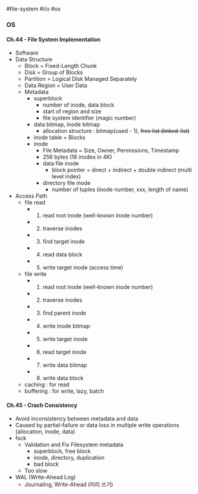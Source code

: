 #file-system #i/o #os 
### OS
#### Ch.44 - File System Implementation

* Software
* Data Structure
	* Block = Fixed-Length Chunk
	* Disk = Group of Blocks
	* Partition = Logical Disk Managed Separately
	* Data Region = User Data
	* Metadata
		* superblock
			* number of inode, data block
			* start of region and size
			* file system identifier (magic number)
		* data bitmap, inode bitmap
			* allocation structure : bitmap(used - 1), ~~free list (linked-list)~~
		* inode table = Blocks
		* inode
			* File Metadata = Size, Owner, Permissions, Timestamp
			* 256 bytes (16 inodes in 4K)
			* data file inode
				* block pointer = direct + indirect  + double indirect (multi level index)
			* directory file inode
				* number of tuples (inode number, xxx, length of name)
* Access Path
	* file read
		* 1) read root inode (well-known inode number)
		* 2) traverse inodes
		* 3) find target inode
		* 4) read data block
		* 5) write target inode (access time)
	* file write
		* 1) read root inode (well-known inode number)
		* 2) traverse inodes
		* 3) find parent inode
		* 4) write inode bitmap
		* 5) write target inode
		* 6) read target inode
		* 7) write data bitmap
		* 8) write data block
	* caching : for read
	* buffering : for write, lazy, batch

#### Ch.45 - Crach Consistency

* Avoid inconsistency between metadata and data
* Caused by partial-failure or data loss in multiple write operations (allocation, inode, data)
* fsck
	* Validation and Fix Filesystem metadata
		* superblock, free block
		* inode, directory, duplication
		* bad block
	* Too slow
* WAL (Write-Ahead Log)
	* Journaling, Write-Ahead (미리 쓰기)